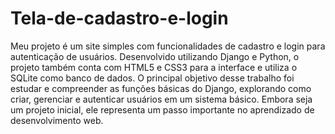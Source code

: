 ﻿# Tela-de-cadastro-e-login
<p>Meu projeto é um site simples com funcionalidades de cadastro e login para autenticação de usuários. Desenvolvido utilizando Django e Python, o projeto também conta com HTML5 e CSS3 para a interface e utiliza o SQLite como banco de dados. O principal objetivo desse trabalho foi estudar e compreender as funções básicas do Django, explorando como criar, gerenciar e autenticar usuários em um sistema básico. Embora seja um projeto inicial, ele representa um passo importante no aprendizado de desenvolvimento web.</p>
